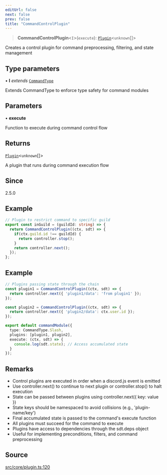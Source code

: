 ```yaml
---
editUrl: false
next: false
prev: false
title: "CommandControlPlugin"
---
```


> **CommandControlPlugin**\<`I`\>(`execute`): [`Plugin`](/v4/api/interfaces/plugin/)\<`unknown`[]\>

Creates a control plugin for command preprocessing, filtering, and state management

## Type parameters

• **I** *extends* [`CommandType`](/v4/api/enumerations/commandtype/)

Extends CommandType to enforce type safety for command modules

## Parameters

• **execute**

Function to execute during command control flow

## Returns

[`Plugin`](/v4/api/interfaces/plugin/)\<`unknown`[]\>

A plugin that runs during command execution flow

## Since

2.5.0

## Example

```ts
// Plugin to restrict command to specific guild
export const inGuild = (guildId: string) => {
  return CommandControlPlugin((ctx, sdt) => {
    if(ctx.guild.id !== guildId) {
      return controller.stop();
    }
    return controller.next();
  });
};
```

## Example

```ts
// Plugins passing state through the chain
const plugin1 = CommandControlPlugin((ctx, sdt) => {
  return controller.next({ 'plugin1/data': 'from plugin1' });
});

const plugin2 = CommandControlPlugin((ctx, sdt) => {
  return controller.next({ 'plugin2/data': ctx.user.id });
});

export default commandModule({
  type: CommandType.Slash,
  plugins: [plugin1, plugin2],
  execute: (ctx, sdt) => {
    console.log(sdt.state); // Access accumulated state
  }
});
```

## Remarks

- Control plugins are executed in order when a discord.js event is emitted
- Use controller.next() to continue to next plugin or controller.stop() to halt execution
- State can be passed between plugins using controller.next({ key: value })
- State keys should be namespaced to avoid collisions (e.g., 'plugin-name/key')
- Final accumulated state is passed to the command's execute function
- All plugins must succeed for the command to execute
- Plugins have access to dependencies through the sdt.deps object
- Useful for implementing preconditions, filters, and command preprocessing

## Source

[src/core/plugin.ts:120](https://github.com/sern-handler/handler/blob/70c6236802295980123056f2e84579aa6f6e5dbd/src/core/plugin.ts#L120)
